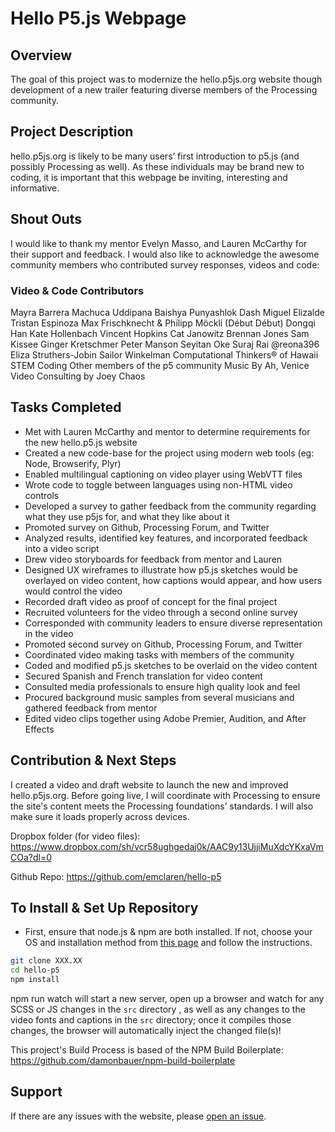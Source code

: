 # Hello P5.js Webpage


## Overview
The goal of this project was to modernize the hello.p5js.org website though development of a new trailer featuring diverse members of the Processing community.

## Project Description
hello.p5js.org is likely to be many users’ first introduction to p5.js (and possibly Processing as well). As these individuals may be brand new to coding, it is important that this webpage be inviting, interesting and informative. 

## Shout Outs
I would like to thank my mentor Evelyn Masso, and Lauren McCarthy for their support and feedback. I would also like to acknowledge the awesome community members who contributed survey responses, videos and code:

### Video & Code Contributors
Mayra Barrera Machuca
Uddipana Baishya
Punyashlok Dash
Miguel Elizalde
Tristan Espinoza
Max Frischknecht & Philipp Möckli (Début Début)
Dongqi Han
Kate Hollenbach
Vincent Hopkins
Cat Janowitz
Brennan Jones
Sam Kissee
Ginger Kretschmer
Peter Manson
Seyitan Oke
Suraj Rai
@reona396
Eliza Struthers-Jobin
Sailor Winkelman
Computational Thinkers® of Hawaii
STEM Coding
Other members of the p5 community
Music By Ah, Venice
Video Consulting by Joey Chaos


## Tasks Completed
* Met with Lauren McCarthy and mentor to determine requirements for the new hello.p5.js website
* Created a new code-base for the project using modern web tools (eg: Node, Browserify, Plyr)
* Enabled multilingual captioning on video player using WebVTT files
* Wrote code to toggle between languages using non-HTML video controls
* Developed a survey to gather feedback from the community regarding what they use p5js for, and what they like about it
* Promoted survey on Github, Processing Forum, and Twitter
* Analyzed results, identified key features, and incorporated feedback into a video script 
* Drew video storyboards for feedback from mentor and Lauren
* Designed UX wireframes to illustrate how  p5.js sketches would be overlayed on video content, how captions would appear, and how users would control the video
* Recorded draft video as proof of concept for the final project
* Recruited volunteers for the video through a second online survey
* Corresponded with community leaders to ensure diverse representation in the video
* Promoted second survey on Github, Processing Forum, and Twitter
* Coordinated video making tasks with members of the community
* Coded and modified p5.js sketches to be overlaid on the video content
* Secured Spanish and French translation for video content
* Consulted media professionals to ensure high quality look and feel
* Procured background music samples from several musicians and gathered feedback from mentor 
* Edited video clips together using Adobe Premier, Audition, and After Effects


## Contribution & Next Steps
I created a video and draft website to launch the new and improved hello.p5js.org. Before going live, I will coordinate with Processing to ensure the site's content meets the Processing foundations’ standards. I will also make sure it loads properly across devices. 

Dropbox folder (for video files): https://www.dropbox.com/sh/vcr58ughgedaj0k/AAC9y13UjjiMuXdcYKxaVmCOa?dl=0

Github Repo: 
https://github.com/emclaren/hello-p5


## To Install & Set Up Repository

* First, ensure that node.js & npm are both installed. If not, choose your OS and installation method from [this page](https://nodejs.org/en/download/package-manager/) and follow the instructions.

```sh
git clone XXX.XX
cd hello-p5
npm install
```

npm run watch will start a new server, open up a browser and watch for any SCSS or JS changes in the `src` directory , as well as any changes to the video fonts and captions in the `src` directory; once it compiles those changes, the browser will automatically inject the changed file(s)! 

This project's Build Process is based of the NPM Build Boilerplate:
https://github.com/damonbauer/npm-build-boilerplate


## Support

If there are any issues with the website, please [open an issue](https://github.com/fraction/readme-boilerplate/issues/new).



